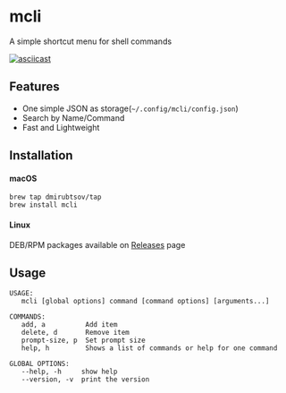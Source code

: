# mcli

A simple shortcut menu for shell commands

[![asciicast](https://asciinema.org/a/B9Tv0z1r4yxQ3ToWhf1U3j7xv.svg)](https://asciinema.org/a/B9Tv0z1r4yxQ3ToWhf1U3j7xv)

## Features

* One simple JSON as storage(`~/.config/mcli/config.json`)
* Search by Name/Command
* Fast and Lightweight

## Installation

#### macOS

```
brew tap dmirubtsov/tap
brew install mcli
```

#### Linux

DEB/RPM packages available on [Releases](https://github.com/dmirubtsov/mcli/releases) page

## Usage

```
USAGE:
   mcli [global options] command [command options] [arguments...]

COMMANDS:
   add, a          Add item
   delete, d       Remove item
   prompt-size, p  Set prompt size
   help, h         Shows a list of commands or help for one command

GLOBAL OPTIONS:
   --help, -h     show help
   --version, -v  print the version
```

